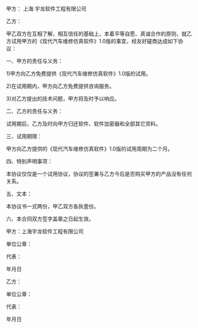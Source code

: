 
 


甲方：
上海
宇龙软件工程有限公司


乙方：


甲乙双方在互相了解，相互信任的基础上，本着平等自愿、真诚合作的原则，就乙方试用甲方的《现代汽车维修仿真软件》1.0版的事宜，经友好磋商达成如下协议：


一、甲方的责任与义务：


1)甲方向乙方免费提供《现代汽车维修仿真软件》1.0版的试用。


2)在试用期内，甲方向乙方免费提供咨询服务。


3)对乙方提出的技术问题，甲方将及时予以响应。


二、乙方的责任与义务：


试用期后，乙方及时向甲方归还软件、软件加密器和全部其它资料。


三、试用期限：


甲方向乙方提供的《现代汽车维修仿真软件》1.0版的试用周期为二个月。


四、特别声明事项：


本协议仅仅是一个试用协议，协议的签署与乙方今后是否购买甲方的产品没有任何关系。


五、文本：


本协议书一式两份，甲乙双方各执壹份。


六、本合同双方签字盖章之日起生效。


甲方：上海宇龙软件工程有限公司


单位公章：


代表：


年月日


乙方：


单位公章：


代表：


年月日
 


 

 
 
 
 
 
  


  
 

  


  


  
 
 
 
 

